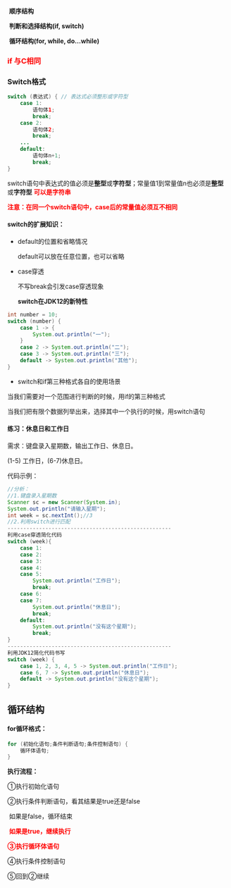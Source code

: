 ​	**顺序结构**

​	**判断和选择结构(if, switch)**

​	**循环结构(for, while, do…while)**

### <font color='red'>**if 与C相同**</font>

### Switch格式

```java
switch (表达式) { // 表达式必须整形或字符型
	case 1:
		语句体1;
		break;
	case 2:
		语句体2;
		break;
	...
	default:
		语句体n+1;
		break;
}
```

switch语句中表达式的值必须是**整型**或**字符型**；常量值1到常量值n也必须是**整型**或**字符型**
<font color='red'>**可以是字符串**</font>

<font color='red'>**注意：在同一个switch语句中，case后的常量值必须互不相同**</font>

####  switch的扩展知识：

- default的位置和省略情况

  default可以放在任意位置，也可以省略

- case穿透

  不写break会引发case穿透现象

  

  **switch在JDK12的新特性**

```java
int number = 10;
switch (number) {
    case 1 -> {
        System.out.println("一");        
    }
    case 2 -> System.out.println("二");
    case 3 -> System.out.println("三");
    default -> System.out.println("其他");
}
```

- switch和if第三种格式各自的使用场景

当我们需要对一个范围进行判断的时候，用if的第三种格式

当我们把有限个数据列举出来，选择其中一个执行的时候，用switch语句



#### 练习：休息日和工作日

需求：键盘录入星期数，输出工作日、休息日。

(1-5) 工作日，(6-7)休息日。

代码示例：

```java
//分析：
//1.键盘录入星期数
Scanner sc = new Scanner(System.in);
System.out.println("请输入星期");
int week = sc.nextInt();//3
//2.利用switch进行匹配
----------------------------------------------------
利用case穿透简化代码
switch (week){
    case 1:
    case 2:
    case 3:
    case 4:
    case 5:
        System.out.println("工作日");
        break;
    case 6:
    case 7:
        System.out.println("休息日");
        break;
    default:
        System.out.println("没有这个星期");
        break;
}
----------------------------------------------------
利用JDK12简化代码书写
switch (week) {
    case 1, 2, 3, 4, 5 -> System.out.println("工作日");
    case 6, 7 -> System.out.println("休息日");
    default -> System.out.println("没有这个星期");
}
```

## 

## 循环结构

####  for循环格式：

```java
for (初始化语句;条件判断语句;条件控制语句) {
	循环体语句;
}
```

**执行流程：**

①执行初始化语句

②执行条件判断语句，看其结果是true还是false

​             如果是false，循环结束

​             <font color='red'>**如果是true，继续执行**</font>

<font color='red'>**③执行循环体语句**</font>

④执行条件控制语句

⑤回到②继续